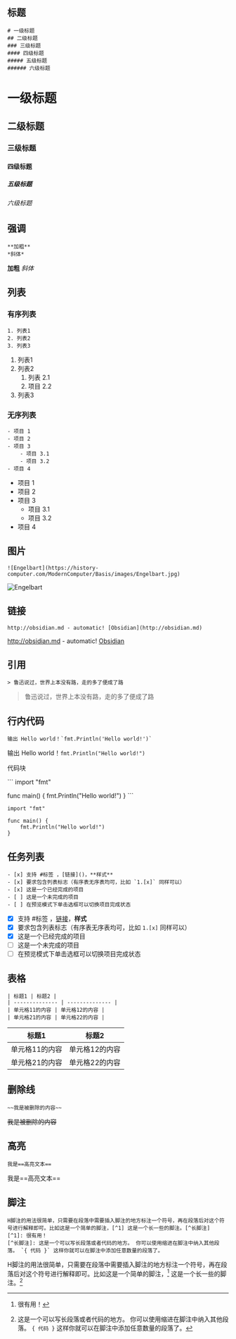 ## 标题

```
# 一级标题
## 二级标题
### 三级标题
#### 四级标题
##### 五级标题
###### 六级标题
```

# 一级标题
## 二级标题
### 三级标题
#### 四级标题
##### 五级标题
###### 六级标题

## 强调

```
**加粗**
*斜体*
```

**加粗**
*斜体*

## 列表
### 有序列表
```
1. 列表1
2. 列表2
3. 列表3
```

1. 列表1
2. 列表2
	1. 列表 2.1
	2. 项目 2.2
3. 列表3
### 无序列表
```
- 项目 1
- 项目 2
- 项目 3
	- 项目 3.1
	- 项目 3.2
- 项目 4
```

- 项目 1
- 项目 2
- 项目 3
	- 项目 3.1
	- 项目 3.2
- 项目 4

## 图片
```
![Engelbart](https://history-computer.com/ModernComputer/Basis/images/Engelbart.jpg)
```

![Engelbart](https://history-computer.com/ModernComputer/Basis/images/Engelbart.jpg)

## 链接

```
http://obsidian.md - automatic! [Obsidian](http://obsidian.md)
```

http://obsidian.md - automatic!
[Obsidian](http://obsidian.md)

## 引用

```
> 鲁迅说过，世界上本没有路，走的多了便成了路
```

> 鲁迅说过，世界上本没有路，走的多了便成了路

## 行内代码
```
输出 Hello world！`fmt.Println('Hello world!')`
```

输出 Hello world！`fmt.Println("Hello world!")`

代码块

\`\`\`
import "fmt"

func main() {
	fmt.Println("Hello world!")
}
\`\`\`

```
import "fmt"

func main() {
	fmt.Println("Hello world!")
}
```

## 任务列表
```
- [x] 支持 #标签 ，[链接]()，**样式** 
- [x] 要求包含列表标志（有序表无序表均可，比如 `1.[x]` 同样可以） 
- [x] 这是一个已经完成的项目 
- [ ] 这是一个未完成的项目 
- [ ] 在预览模式下单击选框可以切换项目完成状态
```

- [x] 支持 #标签 ，[链接]()，**样式** 
- [x] 要求包含列表标志（有序表无序表均可，比如 `1.[x]` 同样可以） 
- [x] 这是一个已经完成的项目 
- [ ] 这是一个未完成的项目 
- [ ] 在预览模式下单击选框可以切换项目完成状态

## 表格

```
| 标题1 | 标题2 | 
| -------------- | -------------- |
| 单元格11的内容 | 单元格12的内容 | 
| 单元格21的内容 | 单元格22的内容 |

```

| 标题1 | 标题2 |
| -------------- | -------------- |
| 单元格11的内容 | 单元格12的内容 |
| 单元格21的内容 | 单元格22的内容 |

## 删除线

```
~~我是被删除的内容~~
```

~~我是被删除的内容~~

## 高亮

```
我是==高亮文本==
```

我是==高亮文本==

## 脚注

```
H脚注的用法很简单，只需要在段落中需要插入脚注的地方标注一个符号，再在段落后对这个符号进行解释即可。比如这是一个简单的脚注，[^1] 这是一个长一些的脚注。[^长脚注]
[^1]: 很有用！ 
[^长脚注]: 这是一个可以写长段落或者代码的地方。 你可以使用缩进在脚注中纳入其他段落。 `{ 代码 }` 这样你就可以在脚注中添加任意数量的段落了。
```

H脚注的用法很简单，只需要在段落中需要插入脚注的地方标注一个符号，再在段落后对这个符号进行解释即可。比如这是一个简单的脚注，[^1] 这是一个长一些的脚注。[^长脚注]
[^1]: 很有用！ 
[^长脚注]: 这是一个可以写长段落或者代码的地方。 你可以使用缩进在脚注中纳入其他段落。 `{ 代码 }` 这样你就可以在脚注中添加任意数量的段落了。


